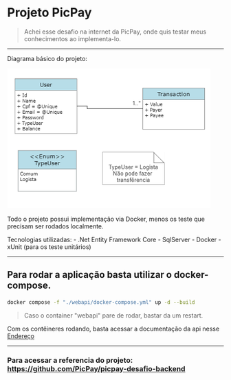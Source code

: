 # Projeto PicPay
> Achei esse desafio na internet da PicPay, onde quis testar meus conhecimentos ao implementa-lo.
---
Diagrama básico do projeto:

![Diagrama de classes](./Images/DiagramaClasses.png)

Todo o projeto possui implementação via Docker, menos os teste que precisam ser rodados localmente.

Tecnologias utilizadas:
    - .Net Entity Framework Core
    - SqlServer
    - Docker
    - xUnit (para os teste unitários)

---
## Para rodar a aplicação basta utilizar o docker-compose.

```bash
docker compose -f "./webapi/docker-compose.yml" up -d --build
```
> Caso o container "webapi" pare de rodar, bastar da um restart.

Com os contêineres rodando, basta acessar a documentação da api nesse  [Endereço](http://localhost:8081/api-docs)

---
### Para acessar a referencia do projeto: https://github.com/PicPay/picpay-desafio-backend